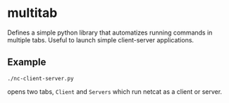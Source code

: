 # multitab

Defines a simple python library that automatizes running commands in
multiple tabs. Useful to launch simple client-server applications.

## Example

```
./nc-client-server.py
```

opens two tabs, `Client` and `Servers` which run netcat as a client or server.